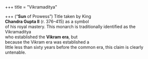 +++
title = "Vikramaditya"

+++
(“**Sun** of Prowess”) Title taken by King  
**Chandra Gupta II** (r. 376–415) as a symbol  
of his royal mastery. This monarch is traditionally identified as the Vikramaditya  
who established the **Vikram era**, but  
because the Vikram era was established a  
little less than sixty years before the common era, this claim is clearly untenable.